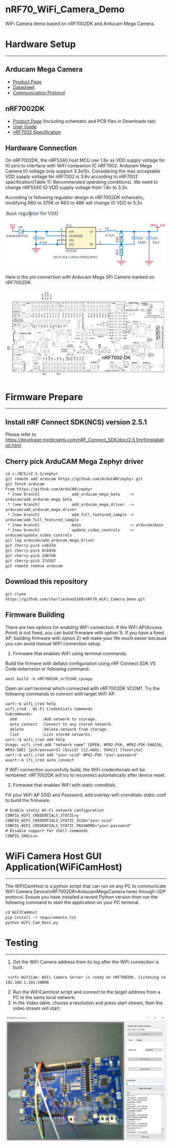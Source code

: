 # nRF70_WiFi_Camera_Demo
WiFi Camera demo based on nRF7002DK and Arducam Mega Camera.

# Hardware Setup

---

## Arducam Mega Camera

* [Product Page](https://docs.arducam.com/Arduino-SPI-camera/MEGA-SPI/MEGA-SPI-Camera/)
* [Datasheet](https://www.arducam.com/downloads/datasheet/Arducam_MEGA_SPI_Camera_Application_Note.pdf)
* [Communication Protocol](https://www.arducam.com/docs/arducam-mega/arducam-mega-getting-started/packs/HostCommunicationProtocol.html)

## nRF7002DK 

* [Product Page](https://www.nordicsemi.com/Products/Development-hardware/nRF7002-DK) (Including schematic and PCB files in Downloads tab)
* [User Guide](https://infocenter.nordicsemi.com/topic/ug_nrf7002_dk/UG/nrf7002_DK/intro.html)
* [nRF7002 Specification](https://infocenter.nordicsemi.com/topic/ps_nrf7002/keyfeatures_html5.html)

## Hardware Connection

On nRF7002DK, the nRF5340 host MCU use 1.8v as VDD supply voltage for IO pins to interface with WiFi companion IC nRF7002. Arducam Mega Camera IO voltage only support 3.3v/5v.
Considering the max acceptable VDD supply voltage for nRF7002 is 3.6v according to nRF7002 specification(Table 11: Recommended operating conditions). We need to change nRF5340 IO VDD supply voltage from 1.8v to 3.3v. 

Accroding to following regulator design in nRF7002DK schematic, modifying R60 to 375K or R63 to 48K will change IO VDD to 3.3v.

![VDD_IO](images/IO_VDD.png)

Here is the pin connection with Arducam Mega SPI Camera marked on nRF7002DK.

![connection](images/connection.png)


# Firmware Prepare

---

## Install nRF Connect SDK(NCS) version 2.5.1

Please refer to https://developer.nordicsemi.com/nRF_Connect_SDK/doc/2.5.1/nrf/installation.html

## Cherry pick ArduCAM Mega Zephyr driver

```
cd c:/NCS/v2.5.1/zephyr
git remote add arducam https://github.com/ArduCAM/zephyr.git 
git fetch arducam
From https://github.com/ArduCAM/zephyr
 * [new branch]              add_arducam_mega_beta    -> arducam/add_arducam_mega_beta
 * [new branch]              add_arducam_mega_driver  -> arducam/add_arducam_mega_driver
 * [new branch]              add_full_featured_sample -> arducam/add_full_featured_sample
 * [new branch]              main                     -> arducam/main
 * [new branch]              update_video_controls    -> arducam/update_video_controls
git log arducam/add_arducam_mega_driver
git cherry-pick ce6334
git cherry-pick 8cb926
git cherry-pick 2db7d6
git cherry-pick 37d1b7
git remote remove arducam
```
## Download this repository

```
git clone https://github.com/charlieshao5189/nRF70_WiFi_Camera_Demo.git
```

## Firmware Building

There are two options for enabling WiFi connection. If the WiFi AP(Access Point) is not fixed, you can build firmware with option 1). If you have a fixed AP, building firmware with option 2) will make your life much easier because you can avoid manual WiFi connection setup.

1) Firmware that enables WiFi using terminal commands. 

Build the firmwre with defalut configuration using nRF Connect SDK VS Code externsion or following command.

```
west build -b nRF7002dk_nrf5340_cpuapp
```

Open an uart terminal which connected with nRF7002DK VCOM1. Try the following commands to connect with target WiFi AP.

```
uart:~$ wifi_cred help
wifi_cred - Wi-Fi Credentials commands
Subcommands:
  add           :Add network to storage.
  auto_connect  :Connect to any stored network.
  delete        :Delete network from storage.
  list          :List stored networks.
uart:~$ wifi_cred add help
Usage: wifi_cred add "network name" {OPEN, WPA2-PSK, WPA2-PSK-SHA256, WPA3-SAE} [psk/password] [bssid] [{2.4GHz, 5GHz}] [favorite]
uart:~$ wifi_cred add "your-ssid" WPA2-PSK "your-password"
wuart:~$ ifi_cred auto_connect

```
If WiFi connection succesfully build, the WiFi credentionals will be rembered. nRF7002DK will try to reconnect automatically after device reset.

2) Firmware that enables WiFi with static crendtials.

Fill your WiFi AP SSID and Password, add overlay-wifi-crendtials-static.conf to build the firmware.


```
# Enable static Wi-Fi network configuration
CONFIG_WIFI_CREDENTIALS_STATIC=y
CONFIG_WIFI_CREDENTIALS_STATIC_SSID="your-ssid"
CONFIG_WIFI_CREDENTIALS_STATIC_PASSWORD="your-password"
# Disable support for shell commands
CONFIG_SHELL=n
```

# WiFi Camera Host GUI Application(WiFiCamHost) 

---

The WiFICamHost is a python script that can run on any PC to communicate WiFi Camera Device(nRF7002DK+ArducamMegaCamera here) through UDP protocol.
Ensure you have installed a recent Python version then run the following command to start the application on your PC terminal.

```
cd WiFICamHost
pip install -r requirements.txt
python WiFi_Cam_Host.py
```

# Testing

---

1) Get the WiFi Camera address from its log after the WiFi connection is built.
```
 <inf> WiFiCam: WiFi Camera Server is ready on nRF7002DK, listening on 192.168.1.101:50000
```
2) Run the WiFiCamHost script and connect to the target address from a PC in the same local network.
3) In the Video table, choose a resolution and press start stream, then the video stream will start.

![WiFiCamHost](images/WiFiCamHost.png)